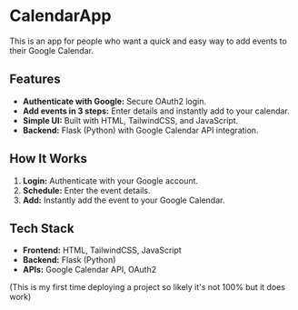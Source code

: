 # CalendarApp

This is an app for people who want a quick and easy way to add events to their Google Calendar.

## Features

- **Authenticate with Google:** Secure OAuth2 login.
- **Add events in 3 steps:** Enter details and instantly add to your calendar.
- **Simple UI:** Built with HTML, TailwindCSS, and JavaScript.
- **Backend:** Flask (Python) with Google Calendar API integration.

## How It Works

1. **Login:** Authenticate with your Google account.
2. **Schedule:** Enter the event details.
3. **Add:** Instantly add the event to your Google Calendar.

## Tech Stack

- **Frontend:** HTML, TailwindCSS, JavaScript
- **Backend:** Flask (Python)
- **APIs:** Google Calendar API, OAuth2

(This is my first time deploying a project so likely it's not 100% but it does work)
